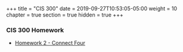 +++
title = "CIS 300"
date = 2019-09-27T10:53:05-05:00
weight = 10
chapter = true
section = true
hidden = true
+++

### CIS 300 Homework

- [Homework 2 - Connect Four](/homework/jjfhhsduuerqo1239jas)

